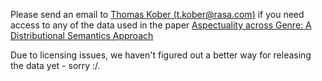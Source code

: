 Please send an email to [Thomas Kober (t.kober@rasa.com)](mailto:t.kober@rasa.com) if you need access to any of the data used in the paper [Aspectuality across Genre: A Distributional Semantics Approach](https://aclanthology.org/2020.coling-main.401/)

Due to licensing issues, we haven't figured out a better way for releasing the data yet - sorry :/.
